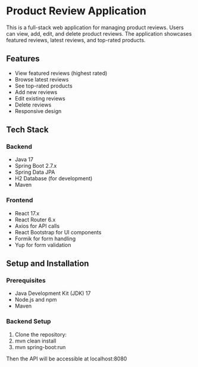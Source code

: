# Product Review Application

This is a full-stack web application for managing product reviews. Users can view, add, edit, and delete product reviews. The application showcases featured reviews, latest reviews, and top-rated products.

## Features

- View featured reviews (highest rated)
- Browse latest reviews
- See top-rated products
- Add new reviews
- Edit existing reviews
- Delete reviews
- Responsive design

## Tech Stack

### Backend

- Java 17
- Spring Boot 2.7.x
- Spring Data JPA
- H2 Database (for development)
- Maven

### Frontend

- React 17.x
- React Router 6.x
- Axios for API calls
- React Bootstrap for UI components
- Formik for form handling
- Yup for form validation

## Setup and Installation

### Prerequisites

- Java Development Kit (JDK) 17
- Node.js and npm
- Maven

### Backend Setup

1. Clone the repository:
2. mvn clean install
3. mvn spring-boot:run

Then the API will be accessible at localhost:8080
